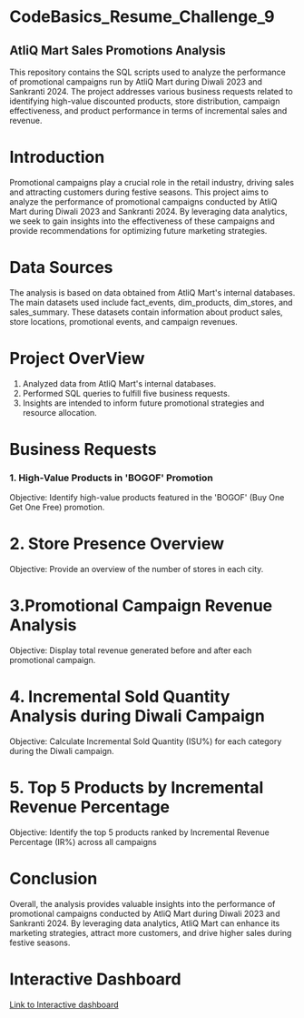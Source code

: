 # CodeBasics_Resume_Challenge_9
## AtliQ Mart Sales Promotions Analysis
This repository contains the SQL scripts used to analyze the performance of promotional campaigns run by AtliQ Mart during Diwali 2023 and Sankranti 2024. The project addresses various business requests related to identifying high-value discounted products, store distribution, campaign effectiveness, and product performance in terms of incremental sales and revenue.

# Introduction

Promotional campaigns play a crucial role in the retail industry, driving sales and attracting customers during festive seasons. This project aims to analyze the performance of promotional campaigns conducted by AtliQ Mart during Diwali 2023 and Sankranti 2024. By leveraging data analytics, we seek to gain insights into the effectiveness of these campaigns and provide recommendations for optimizing future marketing strategies.

# Data Sources

The analysis is based on data obtained from AtliQ Mart's internal databases. The main datasets used include fact_events, dim_products, dim_stores, and sales_summary. These datasets contain information about product sales, store locations, promotional events, and campaign revenues.

# Project OverView

1. Analyzed data from AtliQ Mart's internal databases.
2. Performed SQL queries to fulfill five business requests.
3. Insights are intended to inform future promotional strategies and resource allocation.

# Business Requests

### 1. High-Value Products in 'BOGOF' Promotion
Objective: Identify high-value products featured in the 'BOGOF' (Buy One Get One Free) promotion.

# 2. Store Presence Overview
Objective: Provide an overview of the number of stores in each city.

# 3.Promotional Campaign Revenue Analysis
Objective: Display total revenue generated before and after each promotional campaign.

# 4. Incremental Sold Quantity Analysis during Diwali Campaign
Objective: Calculate Incremental Sold Quantity (ISU%) for each category during the Diwali campaign.

# 5. Top 5 Products by Incremental Revenue Percentage
Objective: Identify the top 5 products ranked by Incremental Revenue Percentage (IR%) across all campaigns

# Conclusion
Overall, the analysis provides valuable insights into the performance of promotional campaigns conducted by AtliQ Mart during Diwali 2023 and Sankranti 2024. By leveraging data analytics, AtliQ Mart can enhance its marketing strategies, attract more customers, and drive higher sales during festive seasons.

# Interactive Dashboard
[Link to Interactive dashboard]([https://app.powerbi.com/groups/me/reports/e2dccd0c-805c-4deb-8ce1-974d03e166ca/ReportSectionce2063a216d8e001051e?experience=power-bi](https://app.powerbi.com/view?r=eyJrIjoiMjM0NTRhMmItMTRmZS00MGRlLWIzNmMtYTE0Y2U0OTVkNDdkIiwidCI6ImM2ZTU0OWIzLTVmNDUtNDAzMi1hYWU5LWQ0MjQ0ZGM1YjJjNCJ9))
